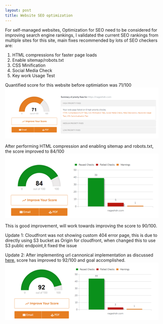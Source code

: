 ```yaml
---
layout: post
title: Website SEO optimization
---
```


For self-managed websites, Optimization for SEO need to be considered for improving search engine rankings, I validated the current SEO rankings from multiple sites for this site, main fixes recommended by lots of SEO checkers are:
  
  1. HTML compressions for faster page loads
  2. Enable sitemap/robots.txt
  3. CSS Minification 
  4. Social Media Check
  5. Key work Usage Test
  
  
Quantified score for this website before optimiation was 71/100
![Before SEO](/assets/screenshots/before%20SEO.png)

After performing HTML compression and enabling sitemap and robots.txt, the score improved to 84/100
![After SEO](/assets/screenshots/after%20SEO.png)


This is good improvement, will work towards improving the score to 90/100.

Update 1: Cloudfront was not showing custom 404 error page, this is due to directly using S3 bucket as Origin for cloudfront, when changed this  to use S3 public endpoint,it fixed the issue

Update 2: After implementing url cannonical implementation as discussed  [here](https://nageshdn.com/2018/12/10/https-and-URL-canonical-support-from-S3.html), score has improved to 92/100 and goal accomplished.
![After SEO 2](/assets/screenshots/update2_seo.png)
